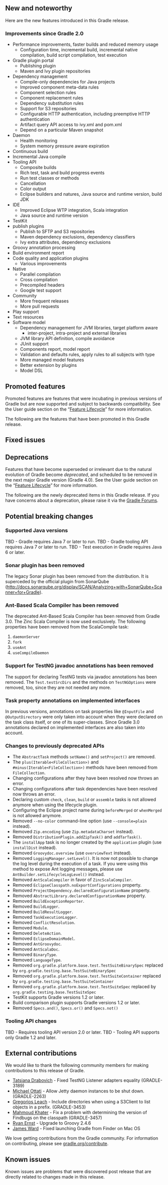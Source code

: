 ## New and noteworthy

Here are the new features introduced in this Gradle release.

<!--
IMPORTANT: if this is a patch release, ensure that a prominent link is included in the foreword to all releases of the same minor stream.
Add-->

<!--
### Example new and noteworthy
-->

### Improvements since Gradle 2.0

- Performance improvements, faster builds and reduced memory usage
    - Configuration time, incremental build, incremental native compilation, build script compilation, test execution
- Gradle plugin portal
    - Publishing plugin
    - Maven and Ivy plugin repositories
- Dependency management
    - Compile-only dependencies for Java projects
    - Improved component meta-data rules
    - Component selection rules
    - Component replacement rules
    - Dependency substitution rules
    - Support for S3 repositories
    - Configurable HTTP authentication, including preemptive HTTP authentication
    - Artifact query API access to ivy.xml and pom.xml
    - Depend on a particular Maven snapshot
- Daemon
    - Health monitoring
    - System memory pressure aware expiration
- Continuous build
- Incremental Java compile
- Tooling API
    - Composite builds
    - Rich test, task and build progress events
    - Run test classes or methods
    - Cancellation
    - Color output
    - Eclipse builders and natures, Java source and runtime version, build JDK
- IDE
    - Improved Eclipse WTP integration, Scala integration
    - Java source and runtime version
- TestKit
- publish plugins
    - Publish to SFTP and S3 repositories
    - Maven dependency exclusions, dependency classifiers
    - Ivy extra attributes, dependency exclusions
- Groovy annotation processing
- Build environment report
- Code quality and application plugins
    - Various improvements
- Native
    - Parallel compilation
    - Cross compilation
    - Precompiled headers
    - Google test support
- Community
    - More frequent releases
    - More pull requests
- Play support
- Text resources
- Software model    
    - Dependency management for JVM libraries, target platform aware
        - inter-project, intra-project and external libraries 
    - JVM library API definition, compile avoidance
    - JUnit support
    - Components report, model report
    - Validation and defaults rules, apply rules to all subjects with type
    - More managed model features
    - Better extension by plugins
    - Model DSL
    

## Promoted features

Promoted features are features that were incubating in previous versions of Gradle but are now supported and subject to backwards compatibility.
See the User guide section on the “[Feature Lifecycle](userguide/feature_lifecycle.html)” for more information.

The following are the features that have been promoted in this Gradle release.

<!--
### Example promoted
-->

## Fixed issues

## Deprecations

Features that have become superseded or irrelevant due to the natural evolution of Gradle become *deprecated*, and scheduled to be removed
in the next major Gradle version (Gradle 4.0). See the User guide section on the “[Feature Lifecycle](userguide/feature_lifecycle.html)” for more information.

The following are the newly deprecated items in this Gradle release. If you have concerns about a deprecation, please raise it via the [Gradle Forums](http://discuss.gradle.org).

<!--
### Example deprecation
-->

## Potential breaking changes

### Supported Java versions

TBD - Gradle requires Java 7 or later to run.
TBD - Gradle tooling API requires Java 7 or later to run.
TBD - Test execution in Gradle requires Java 6 or later.

### Sonar plugin has been removed

The legacy Sonar plugin has been removed from the distribution. It is superceded by the official plugin from SonarQube (http://docs.sonarqube.org/display/SCAN/Analyzing+with+SonarQube+Scanner+for+Gradle).

### Ant-Based Scala Compiler has been removed

The deprecated Ant-Based Scala Compiler has been removed from Gradle
3.0. The Zinc Scala Compiler is now used exclusively. The following
properties have been removed from the ScalaCompile task:

1. `daemonServer`
1. `fork`
1. `useAnt`
1. `useCompileDaemon`

### Support for TestNG javadoc annotations has been removed

The support for declaring TestNG tests via javadoc annotations has been removed. The `Test.testSrcDirs` and the methods on `TestNGOptions` were removed, too,
since they are not needed any more.

### Task property annotations on implemented interfaces

In previous versions, annotations on task properties like `@InputFile` and `@OutputDirectory` were only taken into account when they were declared on the task class itself, or one of its super-classes. Since Gradle 3.0 annotations declared on implemented interfaces are also taken into account.

### Changes to previously deprecated APIs

* The `AbstractTask` methods `setName()` and `setProject()` are removed.
* The `plus(Iterable<FileCollection>)` and `#minus(Iterable<FileCollection>)` methods have been removed from `FileCollection`.
* Changing configurations after they have been resolved now throws an error.
* Changing configurations after task dependencies have been resolved now throws an error.
* Declaring custom `check`, `clean`, `build` or `assemble` tasks is not allowed anymore when using the lifecycle plugin.
* Configuring the Eclipse project name during `beforeMerged` or `whenMerged` is not allowed anymore.
* Removed `--no-color` command-line option (use `--console=plain` instead).
* Removed `Zip.encoding` (use `Zip.metadataCharset` instead).
* Removed `DistributionPlugin.addZipTask()` and `addTarTask()`.
* The `installApp` task is no longer created by the `application` plugin (use `installDist` instead).
* Removed `Groovydoc.overview` (use `overviewText` instead).
* Removed `LoggingManager.setLevel()`. It is now not possible to change the log level during the execution of a task.
  If you were using this method to expose Ant logging messages, please use `AntBuilder.setLifecycleLogLevel()` instead.
* Removed `AntScalaCompiler` in favor of `ZincScalaCompiler`.
* Removed `EclipseClasspath.noExportConfigurations` property.
* Removed `ProjectDependency.declaredConfigurationName` property.
* Removed `AbstractLibrary.declaredConfigurationName` property.
* Removed `BuildExceptionReporter`.
* Removed `BuildLogger`.
* Removed `BuildResultLogger`.
* Removed `TaskExecutionLogger`.
* Removed `ConflictResolution`.
* Removed `Module`.
* Removed `DeleteAction`.
* Removed `EclipseDomainModel`.
* Removed `AntGroovydoc`.
* Removed `AntScalaDoc`.
* Removed `BinaryType`.
* Removed `LanguageType`.
* Removed `org.gradle.platform.base.test.TestSuiteBinarySpec` replaced by `org.gradle.testing.base.TestSuiteBinarySpec`
* Removed `org.gradle.platform.base.test.TestSuiteContainer` replaced by `org.gradle.testing.base.TestSuiteContainer`
* Removed `org.gradle.platform.base.test.TestSuiteSpec` replaced by `org.gradle.testing.base.TestSuiteSpec`
* TestKit supports Gradle versions 1.2 or later.
* Build comparison plugin supports Gradle versions 1.2 or later.
* Removed `Specs.and()`, `Specs.or()` and `Specs.not()`

### Tooling API changes

TBD - Requires tooling API version 2.0 or later.
TBD - Tooling API supports only Gradle 1.2 and later.

## External contributions

We would like to thank the following community members for making contributions to this release of Gradle.

 - [Tatsiana Drabovich](https://github.com/blestka) - Fixed TestNG Listener adapters equality (GRADLE-3189)
 - [Michael Ottati](https://github.com/mottati) - Allow Jetty daemon instances to be shut down. (GRADLE-2263)
 - [Gregorios Leach](https://github.com/simtel12) - Include directories when using a S3Client to list objects in a prefix. (GRADLE-3453)
 - [Mahmoud  Khater](https://github.com/mahmoud-k) - Fix a problem with determining the version of Findbugs on the classpath (GRADLE-3457)
 - [Ryan Ernst](https://github.com/rjernst) - Upgrade to Groovy 2.4.6
 - [James Ward](https://github.com/jamesward) - Fixed launching Gradle from Finder on Mac OS
  
<!--
 - [Some person](https://github.com/some-person) - fixed some issue (GRADLE-1234)
-->

We love getting contributions from the Gradle community. For information on contributing, please see [gradle.org/contribute](http://gradle.org/contribute).

## Known issues

Known issues are problems that were discovered post release that are directly related to changes made in this release.
